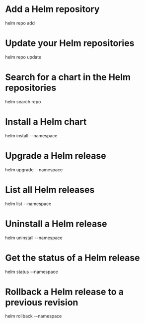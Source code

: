 # Add a Helm repository
helm repo add <repo-name> <repo-url>

# Update your Helm repositories
helm repo update

# Search for a chart in the Helm repositories
helm search repo <chart-name>

# Install a Helm chart
helm install <release-name> <chart-name> --namespace <namespace>

# Upgrade a Helm release
helm upgrade <release-name> <chart-name> --namespace <namespace>

# List all Helm releases
helm list --namespace <namespace>

# Uninstall a Helm release
helm uninstall <release-name> --namespace <namespace>

# Get the status of a Helm release
helm status <release-name> --namespace <namespace>

# Rollback a Helm release to a previous revision
helm rollback <release-name> <revision-number> --namespace <namespace>
